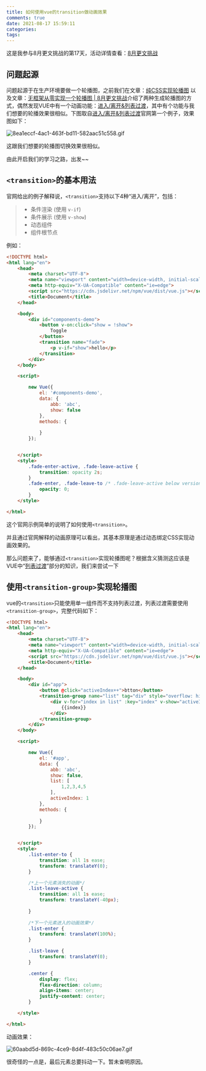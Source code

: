 ```yaml
---
title: 如何使用vue的transition做动画效果
comments: true
date: 2021-08-17 15:59:11
categories:
tags:
---
```


这是我参与8月更文挑战的第17天，活动详情查看：[8月更文挑战](https://juejin.cn/post/6987962113788493831)

## 问题起源

问题起源于在生产环境要做一个轮播图，之前我们在文章：[纯CSS实现轮播图](https://juejin.cn/post/6993224617393389581) 以及文章：[无框架从零实现一个轮播图 | 8月更文挑战](https://juejin.cn/post/6992137880747376647)介绍了两种生成轮播图的方式，偶然发现VUE中有一个动画功能：[进入/离开&列表过渡](https://cn.vuejs.org/v2/guide/transitions.html)，其中有个功能与我们想要的轮播效果很相似。下图取自[进入/离开&列表过渡](https://cn.vuejs.org/v2/guide/transitions.html)官网第一个例子，效果图如下：

![8ea1eccf-4ac1-463f-bd11-582aac51c558.gif](https://p9-juejin.byteimg.com/tos-cn-i-k3u1fbpfcp/bb062ea4d1684043a6ad748172d3bf83~tplv-k3u1fbpfcp-watermark.image)

这跟我们想要的轮播图切换效果很相似。

由此开启我们的学习之路，出发~~



## `<transition>`的基本用法

官网给出的例子解释说，`<transition>`支持以下4种“进入/离开”，包括：

> - 条件渲染 (使用 `v-if`)
> - 条件展示 (使用 `v-show`)
> - 动态组件
> - 组件根节点

例如：

```html
<!DOCTYPE html>
<html lang="en">
    <head>
        <meta charset="UTF-8">
        <meta name="viewport" content="width=device-width, initial-scale=1.0">
        <meta http-equiv="X-UA-Compatible" content="ie=edge">
        <script src="https://cdn.jsdelivr.net/npm/vue/dist/vue.js"></script>
        <title>Document</title>
    </head>

    <body>
        <div id="components-demo">
            <button v-on:click="show = !show">
                Toggle
            </button>
            <transition name="fade">
                <p v-if="show">hello</p>
            </transition>
        </div>
    </body>

    <script>

        new Vue({
            el: '#components-demo',
            data: {
                abb: 'abc',
                show: false
            },
            methods: {
                
            }
        });


    </script>
    <style>
        .fade-enter-active, .fade-leave-active {
            transition: opacity 2s;
        } 
        .fade-enter, .fade-leave-to /* .fade-leave-active below version 2.1.8 */ {
            opacity: 0;
        }
    </style>

</html>

```

这个官网示例简单的说明了如何使用`<transition>`。

并且通过官网解释的动画原理可以看出，其基本原理是通过动态绑定CSS实现动画效果的。

那么问题来了，能够通过`<transition>`实现轮播图呢？根据含义猜测这应该是VUE中“[列表过渡](https://cn.vuejs.org/v2/guide/transitions.html#%E5%88%97%E8%A1%A8%E8%BF%87%E6%B8%A1)”部分的知识，我们来尝试一下

## 使用`<transition-group>`实现轮播图

vue的`<transition>`只能使用单一组件而不支持列表过渡，列表过渡需要使用`<transition-group>`，完整代码如下：

```html
<!DOCTYPE html>
<html lang="en">
    <head>
        <meta charset="UTF-8">
        <meta name="viewport" content="width=device-width, initial-scale=1.0">
        <meta http-equiv="X-UA-Compatible" content="ie=edge">
        <script src="https://cdn.jsdelivr.net/npm/vue/dist/vue.js"></script>
        <title>Document</title>
    </head>

    <body>
        <div id="app">
            <button @click="activeIndex++">btton</button>
            <transition-group name="list" tag="div" style="overflow: hidden;height: 40px;border: 1px solid black;" class="center">
                <div v-for="index in list" :key="index" v-show="activeIndex === index" style="border: 1px solid black;margin: 0;padding:0;background: lightblue;">
                    {{index}}
                </div>
            </transition-group>
        </div>
    </body>

    <script>

        new Vue({
            el: '#app',
            data: {
                abb: 'abc',
                show: false,
                list: [
                    1,2,3,4,5
                ],
                activeIndex: 1
            },
            methods: {
                
            }
        });


    </script>
    <style>
        .list-enter-to {
            transition: all 1s ease;
            transform: translateY(0);
        }

        /*上一个元素消失的动画*/
        .list-leave-active {
            transition: all 1s ease;
            transform: translateY(-40px);
            
        }
        
        /*下一个元素进入的动画效果*/
        .list-enter {
            transform: translateY(100%);
        }

        .list-leave {
            transform: translateY(0);
        }

        .center {
            display: flex;
            flex-direction: column;
            align-items: center;
            justify-content: center;
        }

    </style>

</html>

```

动画效果：

![60aabd5d-869c-4ce9-8d4f-483c50c06ae7.gif](https://p9-juejin.byteimg.com/tos-cn-i-k3u1fbpfcp/344ea6504c2e468997dace52a3f12cda~tplv-k3u1fbpfcp-watermark.image)



很奇怪的一点是，最后元素总要抖动一下。暂未查明原因。


